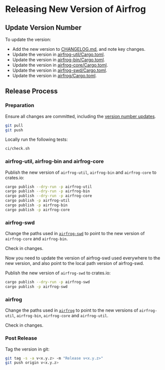 # Releasing New Version of Airfrog

## Update Version Number

To update the version:

- Add the new version to [CHANGELOG.md](CHANGELOG.md), and note key changes.
- Update the version in [airfrog-util/Cargo.toml](/airfrog-util/Cargo.toml).
- Update the version in [airfrog-bin/Cargo.toml](/airfrog-bin/Cargo.toml).
- Update the version in [airfrog-core/Cargo.toml](/airfrog-core/Cargo.toml).
- Update the version in [airfrog-swd/Cargo.toml](/airfrog-swd/Cargo.toml).
- Update the version in [airfrog/Cargo.toml](/airfrog/Cargo.toml).

## Release Process

### Preparation

Ensure all changes are committed, including the [version number updates](#update-version-number).

```bash
git pull
git push
```

Locally run the following tests:

```bash
ci/check.sh
```

### airfrog-util, airfrog-bin and airfrog-core

Publish the new version of `airfrog-util`, `airfrog-bin` and `airfrog-core` to crates.io:

```bash
cargo publish --dry-run -p airfrog-util
cargo publish --dry-run -p airfrog-bin
cargo publish --dry-run -p airfrog-core
cargo publish -p airfrog-util
cargo publish -p airfrog-bin
cargo publish -p airfrog-core
```

### airfrog-swd

Change the paths used in [`airfrog-swd`](airfrog-swd/Cargo.toml) to point to the new version of `airfrog-core` and `airfrog-bin`.

Check in changes.

Now you need to update the version of airfrog-swd used everywhere to the new version, and also point to the local path version of airfrog-swd.

Publish the new version of `airfrog-swd` to crates.io:

```bash
cargo publish --dry-run -p airfrog-swd
cargo publish -p airfrog-swd
```

### airfrog

Change the paths used in [`airfrog`](airfrog/Cargo.toml) to point to the new versions of `airfrog-util`, `airfrog-bin`, `airfrog-core` and `airfrog-util`.

Check in changes.

### Post Release

Tag the version in git:

```bash
git tag -s -a v<x.y.z> -m "Release v<x.y.z>"
git push origin v<x.y.z>
```
